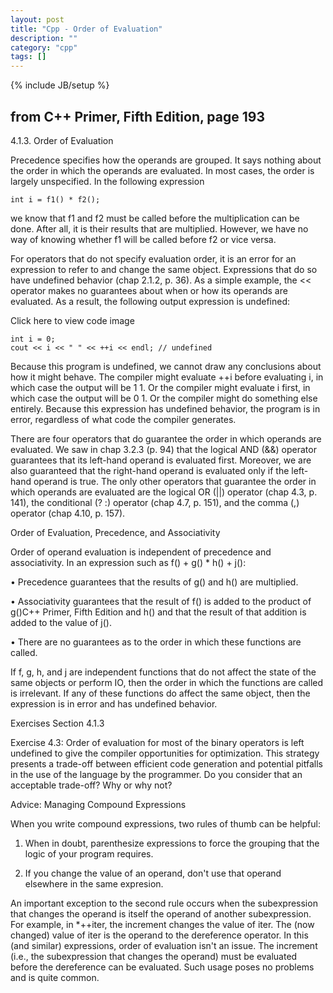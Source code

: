 ```yaml
---
layout: post
title: "Cpp - Order of Evaluation"
description: ""
category: "cpp"
tags: []
---
```

{% include JB/setup %}
## from C++ Primer, Fifth Edition, page 193
4.1.3. Order of Evaluation
 
Precedence specifies how the operands are grouped. It says nothing about the order
in which the operands are evaluated. In most cases, the order is largely unspecified.
In the following expression
 
    int i = f1() * f2();
 
we know that f1 and f2 must be called before the multiplication can be done. After
all, it is their results that are multiplied. However, we have no way of knowing
whether f1 will be called before f2 or vice versa.
 
For operators that do not specify evaluation order, it is an error for an expression to
refer to and change the same object. Expressions that do so have undefined behavior
(chap 2.1.2, p. 36). As a simple example, the << operator makes no guarantees about
when or how its operands are evaluated. As a result, the following output expression
is undefined:
 
Click here to view code image
 
    int i = 0;
    cout << i << " " << ++i << endl; // undefined
 
Because this program is undefined, we cannot draw any conclusions about how it
might behave. The compiler might evaluate ++i before evaluating i, in which case
the output will be 1 1. Or the compiler might evaluate i first, in which case the
output will be 0 1. 
Or the compiler might do something else entirely.
 Because this expression has undefined behavior, the program is in error, regardless of what code
the compiler generates.
 
There are four operators that do guarantee the order in which operands are
evaluated. We saw in chap 3.2.3 (p. 94) that the logical AND (&&) operator guarantees
that its left-hand operand is evaluated first. Moreover, we are also guaranteed that the
right-hand operand is evaluated only if the left-hand operand is true. The only other
operators that guarantee the order in which operands are evaluated are the logical OR
(||) operator (chap 4.3, p. 141), the conditional (? :) operator (chap 4.7, p. 151), and the
comma (,) operator (chap 4.10, p. 157).
 
Order of Evaluation, Precedence, and Associativity
 
Order of operand evaluation is independent of precedence and associativity. In an
expression such as f() + g() * h() + j():
 
• Precedence guarantees that the results of g() and h() are multiplied.
 
• Associativity guarantees that the result of f() is added to the product of g()C++ Primer, Fifth Edition
and h() and that the result of that addition is added to the value of j().
 
• There are no guarantees as to the order in which these functions are called.
 
If f, g, h, and j are independent functions that do not affect the state of the same
objects or perform IO, then the order in which the functions are called is irrelevant. If
any of these functions do affect the same object, then the expression is in error and
has undefined behavior.
 
Exercises Section 4.1.3
 
Exercise 4.3:  Order  of  evaluation  for  most  of  the  binary  operators  is left
undefined  to  give  the  compiler  opportunities  for  optimization.  This strategy
presents a trade-off between efficient code generation and potential pitfalls in
the  use  of  the  language  by  the  programmer.  Do  you  consider  that  an
acceptable trade-off? Why or why not?
 
 
Advice: Managing Compound Expressions
 
When you write compound expressions, two rules of thumb can be helpful:
 
1. When in doubt, parenthesize expressions to force the grouping that the
logic of your program requires.
 
2. If you change the value of an operand, don't use that operand elsewhere
in the same expresion.
 
An important exception to the second rule occurs when the subexpression
that changes the operand is itself the operand of another subexpression. For
example, in *++iter, the increment changes the value of iter. The (now
changed) value of iter is the operand to the dereference operator. In this
(and similar) expressions, order of evaluation isn't an issue. The increment
(i.e., the subexpression that changes the operand) must be evaluated before
the dereference can be evaluated. Such usage poses no problems and is
quite common.

